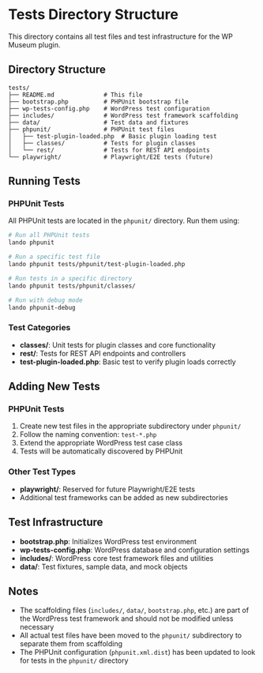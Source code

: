 # Tests Directory Structure

This directory contains all test files and test infrastructure for the WP Museum plugin.

## Directory Structure

```
tests/
├── README.md              # This file
├── bootstrap.php          # PHPUnit bootstrap file
├── wp-tests-config.php    # WordPress test configuration
├── includes/              # WordPress test framework scaffolding
├── data/                  # Test data and fixtures
├── phpunit/               # PHPUnit test files
│   ├── test-plugin-loaded.php  # Basic plugin loading test
│   ├── classes/           # Tests for plugin classes
│   └── rest/              # Tests for REST API endpoints
└── playwright/            # Playwright/E2E tests (future)
```

## Running Tests

### PHPUnit Tests

All PHPUnit tests are located in the `phpunit/` directory. Run them using:

```bash
# Run all PHPUnit tests
lando phpunit

# Run a specific test file
lando phpunit tests/phpunit/test-plugin-loaded.php

# Run tests in a specific directory
lando phpunit tests/phpunit/classes/

# Run with debug mode
lando phpunit-debug
```

### Test Categories

- **classes/**: Unit tests for plugin classes and core functionality
- **rest/**: Tests for REST API endpoints and controllers
- **test-plugin-loaded.php**: Basic test to verify plugin loads correctly

## Adding New Tests

### PHPUnit Tests

1. Create new test files in the appropriate subdirectory under `phpunit/`
2. Follow the naming convention: `test-*.php`
3. Extend the appropriate WordPress test case class
4. Tests will be automatically discovered by PHPUnit

### Other Test Types

- **playwright/**: Reserved for future Playwright/E2E tests
- Additional test frameworks can be added as new subdirectories

## Test Infrastructure

- **bootstrap.php**: Initializes WordPress test environment
- **wp-tests-config.php**: WordPress database and configuration settings
- **includes/**: WordPress core test framework files and utilities
- **data/**: Test fixtures, sample data, and mock objects

## Notes

- The scaffolding files (`includes/`, `data/`, `bootstrap.php`, etc.) are part of the WordPress test framework and should not be modified unless necessary
- All actual test files have been moved to the `phpunit/` subdirectory to separate them from scaffolding
- The PHPUnit configuration (`phpunit.xml.dist`) has been updated to look for tests in the `phpunit/` directory